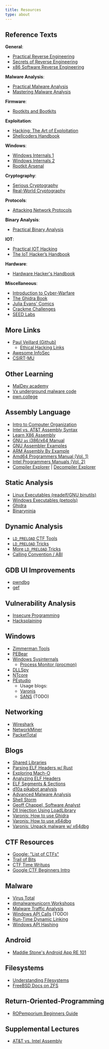 ```yaml
---
title: Resources
type: about
---
```


## Reference Texts

**General**:

- [Practical Reverse Engineering](https://www.amazon.com/Practical-Reverse-Engineering-Reversing-Obfuscation/dp/1118787315)
- [Secrets of Reverse Engineering](https://www.amazon.com/Reversing-Secrets-Engineering-Eldad-Eilam/dp/0764574817/)
- [x86 Software Reverse Engineering](https://www.amazon.com/dp/1394199880/)

**Malware Analysis**:

- [Practical Malware Analysis](https://www.amazon.com/Practical-Malware-Analysis-Hands-Dissecting/dp/1593272901/)
- [Mastering Malware Analysis](https://www.amazon.com/Mastering-Malware-Analysis-practical-cybercrime)

**Firmware**:

- [Rootkits and Bootkits](https://www.amazon.com/Rootkits-Bootkits-Reversing-Malware-Generation/dp/1593277164)

**Exploitation**:

- [Hacking: The Art of Exploitation](https://www.amazon.com/Hacking-Art-Exploitation-Jon-Erickson/dp/1593271441/)
- [Shellcoders Handbook](https://www.amazon.com/Shellcoders-Handbook-Discovering-Exploiting-Security/dp/047008023X)

**Windows**:

- [Windows Internals 1](https://www.amazon.com/Windows-Internals-Part-architecture-management/dp/0735684189/)
- [Windows Internals 2](https://www.amazon.com/Windows-Internals-Part-2-7th/dp/0135462401/)
- [Rootkit Arsenal](https://www.amazon.com/Rootkit-Arsenal-Escape-Evasion-Corners/dp/144962636X/)

**Cryptography**:

- [Serious Cryptography](https://www.amazon.com/Serious-Cryptography-Practical-Introduction-Encryption/dp/1593278268)
- [Real-World Cryptography](https://www.amazon.com/dp/1617296716/)

**Protocols**:

- [Attacking Network Protocols](https://www.amazon.com/Attacking-Network-Protocols-Analysis-Exploitation/dp/1593277504/)

**Binary Analysis**:

- [Practical Binary Analysis](https://www.amazon.com/Practical-Binary-Analysis-Instrumentation-Disassembly/dp/1593279124/)

**IOT**:

- [Practical IOT Hacking](https://nostarch.com/practical-iot-hacking)
- [The IoT Hacker’s Handbook](https://link.springer.com/book/10.1007/978-1-4842-4300-8)

**Hardware**:

- [Hardware Hacker's Handbook](https://nostarch.com/hardwarehacking)

**Miscellaneous**:

- [Introduction to Cyber-Warfare](https://www.amazon.com/Introduction-Cyber-Warfare-Multidisciplinary-Paulo-Shakarian/dp/0124078141)
- [The Ghidra Book](https://www.amazon.com/Ghidra-Book-Definitive-Guide/dp/1718501021)
- [Julia Evans' Comics](https://wizardzines.com/comics/)
- [Crackme Challenges](https://crackmes.one)
- [SEED Labs](https://seedsecuritylabs.org/labs.html)

## More Links

- [Paul Veillard (Github)](https://github.com/paulveillard)
  - [Ethical Hacking Links](https://github.com/paulveillard/cybersecurity-ethical-hacking/blob/main/README.md)
- [Awesome InfoSec](https://github.com/onlurking/awesome-infosec)
- [CSIRT-MU](https://github.com/CSIRT-MU/edu-resources?tab=readme-ov-file)

## Other Learning

- [MalDev academy](https://maldevacademy.com/)
- [Vx underground malware code](https://github.com/vxunderground/MalwareSourceCode)
- [pwn.college](https://pwn.college/program-security/reverse-engineering)

## Assembly Language

- [Intro to Computer Organization](https://nostarch.com/introcomporg)
- [Intel vs. AT&T Assembly Syntax](https://imada.sdu.dk/u/kslarsen/dm546/Material/IntelnATT.htm)
- [Learn X86 Assembly](https://patshaughnessy.net/2016/11/26/learning-to-read-x86-assembly-language)
- [GNU `as` i386/x64 Manual](https://sourceware.org/binutils/docs/as/i386_002dDependent.html)
- [GNU Assembler Examples](https://cs.lmu.edu/~ray/notes/gasexamples/)
- [ARM Assembly By Example](https://armasm.com/docs/getting-to-hello-world/basics/)
- [Amd64 Programmers Manual (Vol. 1)](https://www.amd.com/content/dam/amd/en/documents/processor-tech-docs/programmer-references/24592.pdf)
- [Intel Programmers Manuals (Vol. 2)](https://www.intel.com/content/www/us/en/developer/articles/technical/intel-sdm.html)
- [Compiler Explorer](https://godbolt.org/) |
  [Decompiler Explorer](https://dogbolt.org)

## Static Analysis

- [Linux Executables (readelf/GNU binutils)](http://www.gnu.org/software/binutils/)
- [Windows Executables (petools)](https://petoolse.github.io/petools/)
- [Ghidra](https://ghidra-sre.org)
- [Binaryninja](https://binary.ninja)

## Dynamic Analysis

- [`LD_PRELOAD` CTF Tools](https://github.com/zardus/preeny)
- [`LD_PRELOAD` Tricks](https://rafalcieslak.wordpress.com/2013/04/02/dynamic-linker-tricks-using-ld_preload-to-cheat-inject-features-and-investigate-programs/)
- [More `LD_PRELOAD` Tricks](https://www.goldsborough.me/c/low-level/kernel/2016/08/29/16-48-53-the_-ld_preload-_trick/)
- [Calling Convention / ABI](https://wiki.osdev.org/System_V_ABI)

## GDB UI Improvements

- [pwndbg](https://pwndbg.re/)
- [gef](https://hugsy.github.io/gef)

## Vulnerability Analysis

- [Insecure Programming](https://web.archive.org/web/20071022095147/http://community.core-sdi.com/~gera/InsecureProgramming/)
- [Hacksplaining](https://www.hacksplaining.com/lessons)

## Windows

- [Zimmerman Tools](https://ericzimmerman.github.io/#!index.md)
- [PEBear](https://hshrzd.wordpress.com/pe-bear/)
- [Windows Sysinternals](https://learn.microsoft.com/en-us/sysinternals/)
  - [Process Monitor (procmon)](https://learn.microsoft.com/en-us/sysinternals/downloads/procmon)
- [DLLSpy](https://github.com/cyberark/DLLSpy)
- [NTcore](https://ntcore.com/download/)
- [PEstudio](https://www.winitor.com)
  - Usage blogs:
  - [Varonis](https://www.varonis.com/blog/pestudio)
  - [SANS]() (TODO)

## Networking

- [Wireshark](https://www.wireshark.org/)
- [NetworkMiner](https://www.netresec.com/?page=NetworkMiner)
- [PacketTotal](https://lab.dynamite.ai/)

## Blogs

- [Shared Libraries](https://amir.rachum.com/shared-libraries/)
- [Parsing ELF Headers w/ Rust](https://fasterthanli.me/series/making-our-own-executable-packer/part-1)
- [Exploring Mach-O](https://gpanders.com/blog/exploring-mach-o-part-1/)
- [Analyzing ELF Headers](https://medium.com/@allypetitt/reverse-engineering-analyzing-headers-23dc84075cd)
- [ELF Segments & Sections](https://web.archive.org/web/20171129031316/http://nairobi-embedded.org/040_elf_sec_seg_vma_mappings.html)
- [d10a pikabot analysis](https://d01a.github.io/pikabot/#dynamic-api-resolving)
- [Advanced Malware Analysis](https://darungrim.com/research/2020-07-10-windows-malware-analysis-process-artifacts.html)
- [Shell Storm](https://shell-storm.org)
- [Geoff Chappel, Software Analyst](https://www.geoffchappell.com/index.htm)
- [Dll Injection Using LoadLibrary](https://arvanaghi.com/blog/dll-injection-using-loadlibrary-in-C/)
- [Varonis: How to use Ghidra](https://www.varonis.com/blog/how-to-use-ghidra)
- [Varonis: How to use x64dbg](https://www.varonis.com/blog/how-to-use-x64dbg)
- [Varonis: Unpack malware w/ x64dbg](https://www.varonis.com/blog/x64dbg-unpack-malware)

## CTF Resources

- [Google: "List of CTFs"](https://github.com/apsdehal/awesome-ctf)
- [Trail of Bits](https://trailofbits.github.io/ctf/)
- [CTF Time Writups](https://ctftime.org/writeups)
- [Google CTF Beginners Intro](https://jhalon.github.io/2018-google-ctf-beginners-intro/)

## Malware

- [Virus Total](https://www.virustotal.com)
- [@malwareunicorn Workshops](https://malwareunicorn.org/#/workshops)
- [Malware Traffic Analysis](https://www.malware-traffic-analysis.net/)
- [Windows API Calls]() (TODO)
- [Run-Time Dynamic Linking](https://learn.microsoft.com/en-us/windows/win32/dlls/using-run-time-dynamic-linking)
- [Windows API Hashing](https://www.ired.team/offensive-security/defense-evasion/windows-api-hashing-in-malware)

## Android

- [Maddie Stone's Android App RE 101](https://www.ragingrock.com/AndroidAppRE/)

## Filesystems

- [Understanding Filesystems](https://www.kingston.com/en/blog/personal-storage/understanding-file-systems)
- [FreeBSD Docs on ZFS](https://docs.freebsd.org/en/books/handbook/zfs/)

## Return-Oriented-Programming

- [ROPemporium Beginners Guide](https://ropemporium.com/guide.html)

## Supplemental Lectures

- [AT&T vs. Intel Assembly](/schedule/lectures/supplemental/asm-syntax/)
